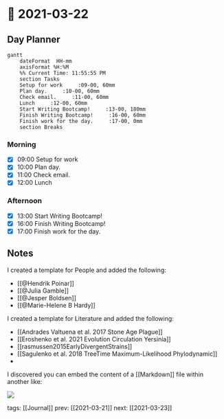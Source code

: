 # 📆 2021-03-22

## Day Planner

```mermaid
gantt
    dateFormat  HH-mm
    axisFormat %H:%M
    %% Current Time: 11:55:55 PM
    section Tasks
    Setup for work     :09-00, 60mm
    Plan day.     :10-00, 60mm
    Check email.     :11-00, 60mm
    Lunch     :12-00, 60mm
    Start Writing Bootcamp!     :13-00, 180mm
    Finish Writing Bootcamp!     :16-00, 60mm
    Finish work for the day.     :17-00, 0mm
    section Breaks

```

### Morning

- [x] 09:00 Setup for work
- [x] 10:00 Plan day.
- [x] 11:00 Check email.
- [x] 12:00 Lunch

### Afternoon

- [x] 13:00 Start Writing Bootcamp!
- [x] 16:00 Finish Writing Bootcamp!
- [x] 17:00 Finish work for the day.

## Notes

I created a template for People and added the following:

- [[@Hendrik Poinar]]
- [[@Julia Gamble]]
- [[@Jesper Boldsen]]
- [[@Marie-Helene B Hardy]]

I created a template for Literature and added the following:

- [[Andrades Valtuena et al. 2017 Stone Age Plague]]
- [[Eroshenko et al. 2021 Evolution Circulation Yersinia]]
- [[rasmussen2015EarlyDivergentStrains]]
- [[Sagulenko et al. 2018 TreeTime Maximum-Likelihood Phylodynamic]]
- 

I discovered you can embed the content of a [[Markdown]] file within another like:

![](kalkauskas2021SamplingBiasModel)

tags: [[Journal]]
prev: [[2021-03-21]]
next: [[2021-03-23]]